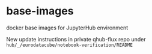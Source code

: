 # base-images

docker base images for JupyterHub environment

New update instructions in private qhub-flux repo under `hub/_/eurodatacube/notebook-verification/README`
